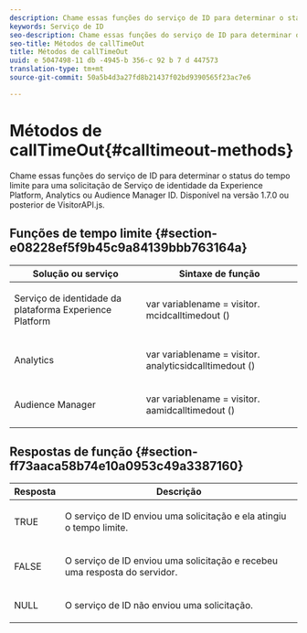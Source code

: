 ```yaml
---
description: Chame essas funções do serviço de ID para determinar o status do tempo limite para uma solicitação de Serviço de identidade da Experience Platform, Analytics ou Audience Manager ID. Disponível na versão 1.7.0 ou posterior de VisitorAPI.js.
keywords: Serviço de ID
seo-description: Chame essas funções do serviço de ID para determinar o status do tempo limite para uma solicitação de Serviço de identidade da Experience Platform, Analytics ou Audience Manager ID. Disponível na versão 1.7.0 ou posterior de VisitorAPI.js.
seo-title: Métodos de callTimeOut
title: Métodos de callTimeOut
uuid: e 5047498-11 db -4945-b 356-c 92 b 7 d 447573
translation-type: tm+mt
source-git-commit: 50a5b4d3a27fd8b21437f02bd9390565f23ac7e6

---
```



# Métodos de callTimeOut{#calltimeout-methods}

Chame essas funções do serviço de ID para determinar o status do tempo limite para uma solicitação de Serviço de identidade da Experience Platform, Analytics ou Audience Manager ID. Disponível na versão 1.7.0 ou posterior de VisitorAPI.js.

## Funções de tempo limite {#section-e08228ef5f9b45c9a84139bbb763164a}

<table id="table_B3ACE584B3224D838070D32A8462EF28"> 
 <thead> 
  <tr> 
   <th colname="col1" class="entry"> Solução ou serviço </th> 
   <th colname="col2" class="entry"> Sintaxe de função </th> 
  </tr> 
 </thead>
 <tbody> 
  <tr> 
   <td colname="col1"> <p>Serviço de identidade da plataforma Experience Platform </p> </td> 
   <td colname="col2"> <p> <span class="codeph">var <span class="varname"> variablename</span> = visitor. mcidcalltimedout ()</span> </p> </td> 
  </tr> 
  <tr> 
   <td colname="col1"> <p> <span class="keyword"> Analytics</span> </p> </td> 
   <td colname="col2"> <p> <span class="codeph">var <span class="varname"> variablename</span> = visitor. analyticsidcalltimedout ()</span> </p> </td> 
  </tr> 
  <tr> 
   <td colname="col1"> <p> <span class="keyword"> Audience Manager</span> </p> </td> 
   <td colname="col2"> <p> <span class="codeph">var <span class="varname"> variablename</span> = visitor. aamidcalltimedout ()</span> </p> </td> 
  </tr> 
 </tbody> 
</table>

## Respostas de função {#section-ff73aaca58b74e10a0953c49a3387160}

<table id="table_5D08A5DD6FD04F94818B0E8B790D3136"> 
 <thead> 
  <tr> 
   <th colname="col1" class="entry"> Resposta </th> 
   <th colname="col2" class="entry"> Descrição </th> 
  </tr> 
 </thead>
 <tbody> 
  <tr> 
   <td colname="col1"> <p> <span class="codeph"> TRUE</span> </p> </td> 
   <td colname="col2"> <p>O serviço de ID enviou uma solicitação e ela atingiu o tempo limite. </p> </td> 
  </tr> 
  <tr> 
   <td colname="col1"> <p> <span class="codeph"> FALSE</span> </p> </td> 
   <td colname="col2"> <p>O serviço de ID enviou uma solicitação e recebeu uma resposta do servidor. </p> </td> 
  </tr> 
  <tr> 
   <td colname="col1"> <p> <span class="codeph"> NULL</span> </p> </td> 
   <td colname="col2"> <p>O serviço de ID não enviou uma solicitação. </p> </td> 
  </tr> 
 </tbody> 
</table>

